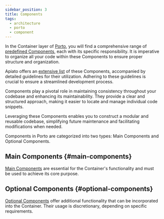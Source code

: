 ```yaml
---
sidebar_position: 3
title: Components
tags:
  - architecture
  - porto
  - component
---
```


In the Container layer of [Porto](https://mahmoudz.github.io/Porto/docs/Layers/Containers%20Layer),
you will find a comprehensive range of [predefined Components](https://mahmoudz.github.io/Porto/docs/category/components),
each with its specific responsibility.
It is imperative to organize all your code within these Components to ensure proper structure and organization.

Apiato offers an [extensive list](../components/index.md) of these Components,
accompanied by detailed guidelines for their utilization.
Adhering to these guidelines is crucial to ensure a streamlined development process.

Components play a pivotal role in maintaining consistency throughout your codebase and enhancing its maintainability.
They provide a clear and structured approach, making it easier to locate and manage individual code snippets.

Leveraging these Components enables you to construct a modular and reusable codebase,
simplifying future maintenance and facilitating modifications when needed.

Components in Porto are categorized into two types: Main Components and Optional Components.

## Main Components {#main-components}
[Main Components](../components/main-components/index.md) are essential for the Container's functionality and must be used to achieve its core purpose.

## Optional Components {#optional-components}
[Optional Components](../components/optional-components/index.md) offer additional functionality
that can be incorporated into the Container.
Their usage is discretionary, depending on specific requirements.

